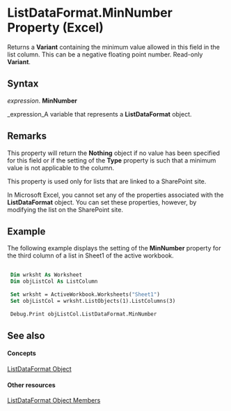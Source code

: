 
# ListDataFormat.MinNumber Property (Excel)

 Returns a **Variant** containing the minimum value allowed in this field in the list column. This can be a negative floating point number. Read-only **Variant**.


## Syntax

 _expression_. **MinNumber**

 _expression_A variable that represents a  **ListDataFormat** object.


## Remarks

 This property will return the **Nothing** object if no value has been specified for this field or if the setting of the **Type** property is such that a minimum value is not applicable to the column.

This property is used only for lists that are linked to a SharePoint site.

In Microsoft Excel, you cannot set any of the properties associated with the  **ListDataFormat** object. You can set these properties, however, by modifying the list on the SharePoint site.


## Example

The following example displays the setting of the  **MinNumber** property for the third column of a list in Sheet1 of the active workbook.


```vb
 
 Dim wrksht As Worksheet 
 Dim objListCol As ListColumn 
 
 Set wrksht = ActiveWorkbook.Worksheets("Sheet1") 
 Set objListCol = wrksht.ListObjects(1).ListColumns(3) 
 
 Debug.Print objListCol.ListDataFormat.MinNumber
```


## See also


#### Concepts


 [ListDataFormat Object](d972f320-6865-a684-0f46-8c34b2eea482.md)
#### Other resources


 [ListDataFormat Object Members](fb39bbc8-aed9-45f5-c7b2-ca93760c9cf2.md)
